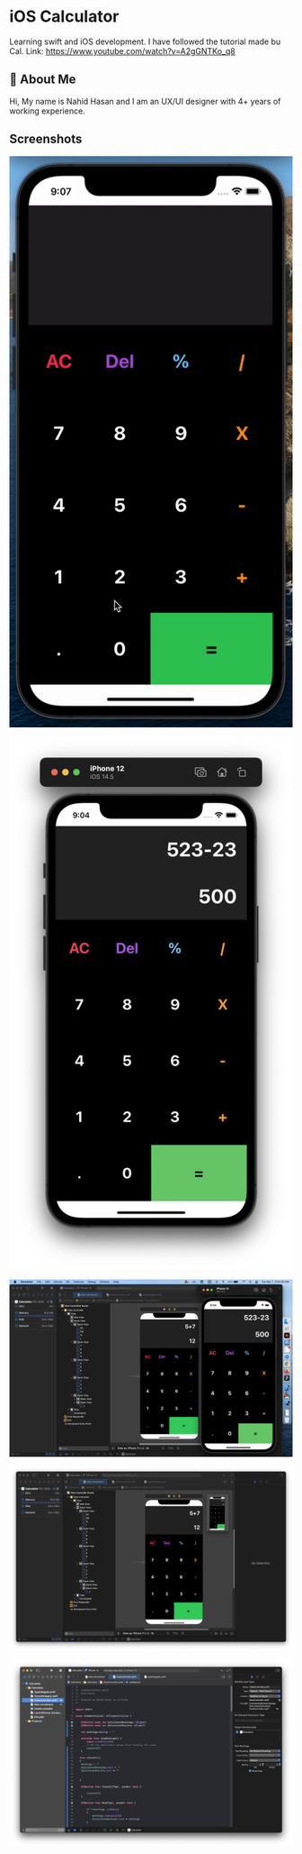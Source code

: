 
# iOS Calculator

Learning swift and iOS development. I have followed the tutorial made bu Cal.
Link: https://www.youtube.com/watch?v=A2gGNTKo_q8




## 🚀 About Me
Hi, My name is Nahid Hasan and I am an UX/UI designer with 4+ years of working experience.


## Screenshots

![App GIF](https://github.com/zanahid/iOS-Calculator/blob/main/Screenshots/1%20gif.gif?raw=true)

![App Screenshot](https://github.com/zanahid/iOS-Calculator/blob/main/Screenshots/1.png?raw=true)

![Xcode](https://github.com/zanahid/iOS-Calculator/blob/main/Screenshots/2.png?raw=true)

![Xcode 2](https://github.com/zanahid/iOS-Calculator/blob/main/Screenshots/3.png?raw=true)

![Xcode 3](https://github.com/zanahid/iOS-Calculator/blob/main/Screenshots/4.png?raw=true)


